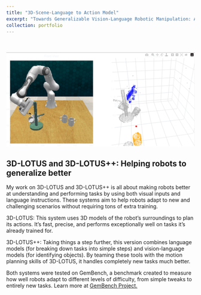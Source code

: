 ```yaml
---
title: "3D-Scene-Language to Action Model"
excerpt: "Towards Generalizable Vision-Language Robotic Manipulation: A Benchmark and LLM-guided 3D Policy. <br/><br/><img src='/images/3dlotus.png'>"
collection: portfolio
---
```

<br/><br/><img src='/images/3dlotus.png'>

## 3D-LOTUS and 3D-LOTUS++: Helping robots to generalize better

My work on 3D-LOTUS and 3D-LOTUS++ is all about making robots better at understanding and performing tasks by using both visual inputs and language instructions. These systems aim to help robots adapt to new and challenging scenarios without requiring tons of extra training.

3D-LOTUS: This system uses 3D models of the robot’s surroundings to plan its actions. It’s fast, precise, and performs exceptionally well on tasks it’s already trained for.

3D-LOTUS++: Taking things a step further, this version combines language models (for breaking down tasks into simple steps) and vision-language models (for identifying objects). By teaming these tools with the motion planning skills of 3D-LOTUS, it handles completely new tasks much better.

Both systems were tested on GemBench, a benchmark created to measure how well robots adapt to different levels of difficulty, from simple tweaks to entirely new tasks. Learn more at [GemBench Project.](https://www.di.ens.fr/willow/research/gembench/)